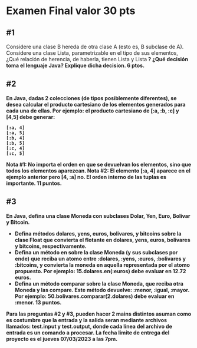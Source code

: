 # Examen Final valor 30 pts
## #1
Considere una clase B hereda de otra clase A (esto es, B subclase de A). Considere una clase Lista, parametrizable en el tipo de sus elementos, ¿Qué relación de herencia, de haberla, tienen Lista<A> y Lista<B> ? ¿Qué decisión toma el lenguaje Java? Explique dicha decision. 6 ptos.

## #2
En Java, dadas 2 colecciones (de tipos posiblemente diferentes), se desea calcular el producto cartesiano de los elementos generados para cada una de ellas. Por ejemplo: el producto cartesiano de [:a, :b, :c] y [4,5] debe generar:
```
[:a, 4]
[:a, 5]
[:b, 4]
[:b, 5]
[:c, 4]
[:c, 5]
```
Nota #1: No importa el orden en que se devuelvan los elementos, sino que todos los elementos aparezcan.
Nota #2: El elemento [:a, 4] aparece en el ejemplo anterior pero [4, :a] no. El orden interno de las tuplas es importante. 11 puntos.

## #3
En Java, defina una clase Moneda con subclases Dolar, Yen, Euro, Bolivar y Bitcoin.
- Defina métodos **dolares**, **yens**, **euros**, **bolivares**, y **bitcoins** sobre la clase Float que convierta el flotante en dolares, yens, euros, bolivares y bitcoins, respectivamente.
- Defina un método **en** sobre la clase Moneda (y sus subclases por ende) que reciba un atomo entre :dolares, :yens, :euros, :bolivares y :bitcoins, y convierta la moneda en aquella representada por el atomo propuesto. Por ejemplo: 15.dolares.en(:euros) debe evaluar en 12.72 euros.
- Defina un método **comparar** sobre la clase Moneda, que reciba otra Moneda y las compare. Este método devuelve: :menor, :igual, :mayor. Por ejemplo: 50.bolivares.comparar(2.dolares) debe evaluar en :menor.
13 puntos.

Para las preguntas #2 y #3, pueden hacer 2 mains distintos asuman como es costumbre que la entrada y la salida seran mediante archivos llamados: test.input y test.output, donde cada linea del archivo de entrada es un comando a procesar. La fecha limite de entrega del proyecto es el jueves 07/03/2023 a las 7pm.